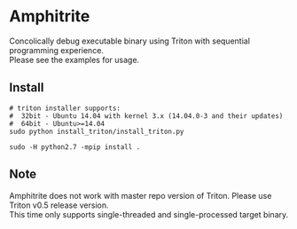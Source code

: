 Amphitrite
===
Concolically debug executable binary using Triton with sequential programming experience.  
Please see the examples for usage.

Install
---
```
# triton installer supports:
#  32bit - Ubuntu 14.04 with kernel 3.x (14.04.0-3 and their updates)
#  64bit - Ubuntu>=14.04
sudo python install_triton/install_triton.py  

sudo -H python2.7 -mpip install .
```

Note
---
Amphitrite does not work with master repo version of Triton. Please use Triton v0.5 release version.  
This time only supports single-threaded and single-processed target binary.